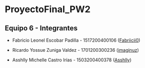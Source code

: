 # ProyectoFinal_PW2

## Equipo 6 - Integrantes
- Fabricio Leonel Escobar Padilla - 1517200400106 ([Fabriicii0](https://github.com/Fabriicii0))

- Ricardo Yossue Zuniga Valdez - 1701200300236 ([imaginuz](https://github.com/imaginuz))

- Asshlly Michelle Castro Irías - 1503200400378 ([Asshlly](https://github.com/Asshlly))
